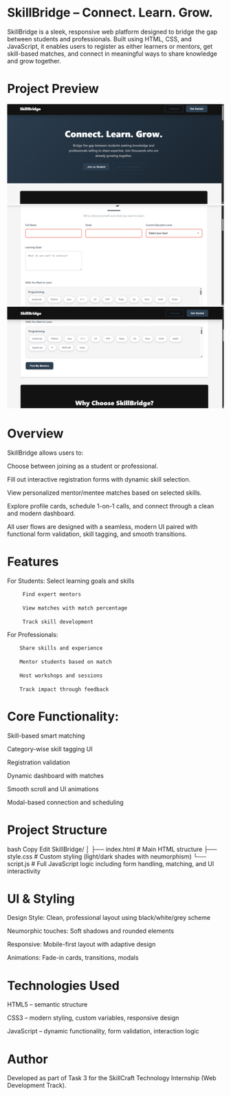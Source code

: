 # SkillBridge – Connect. Learn. Grow.

 SkillBridge is a sleek, responsive web platform designed to bridge the gap between students and professionals. Built using HTML, CSS, and JavaScript, it enables users to register as either learners or mentors, get skill-based matches, and connect in meaningful ways to share knowledge and grow together.

# Project Preview 

  ![Landing page Preview](asset/Preview(Intro).png)
  ![Preview](asset/Preview(main).png)
  ![Preview](asset/Preview(content).png)

# Overview

SkillBridge allows users to:

Choose between joining as a student or professional.

Fill out interactive registration forms with dynamic skill selection.

View personalized mentor/mentee matches based on selected skills.

Explore profile cards, schedule 1-on-1 calls, and connect through a clean and modern dashboard.

All user flows are designed with a seamless, modern UI paired with functional form validation, skill tagging, and smooth transitions.

# Features

 For Students:
         Select learning goals and skills

         Find expert mentors

         View matches with match percentage

         Track skill development

 For Professionals:

        Share skills and experience

        Mentor students based on match

        Host workshops and sessions

        Track impact through feedback

# Core Functionality:

Skill-based smart matching

Category-wise skill tagging UI

Registration validation

Dynamic dashboard with matches

Smooth scroll and UI animations

Modal-based connection and scheduling

# Project Structure

bash
Copy
Edit
SkillBridge/
│
├── index.html          # Main HTML structure
├── style.css           # Custom styling (light/dark shades with neumorphism)
└── script.js           # Full JavaScript logic including form handling, matching, and UI interactivity


# UI & Styling

Design Style: Clean, professional layout using black/white/grey scheme

Neumorphic touches: Soft shadows and rounded elements

Responsive: Mobile-first layout with adaptive design

Animations: Fade-in cards, transitions, modals

# Technologies Used

HTML5 – semantic structure

CSS3 – modern styling, custom variables, responsive design

JavaScript – dynamic functionality, form validation, interaction logic

# Author

 Developed as part of Task 3 for the SkillCraft Technology Internship (Web Development Track).


